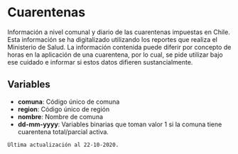 # Cuarentenas
Información a nivel comunal y diario de las cuarentenas impuestas en Chile.
Esta información se ha digitalizado utilizando los reportes que realiza el Ministerio de Salud. La información contenida puede diferir por concepto de horas en la aplicación de una cuarentena, por lo cual, se pide utilizar bajo ese cuidado e informar si estos datos difieren sustancialmente.

## Variables
- **comuna**: Código único de comuna
- **region**: Código único de región
- **nombre**: Nombre de comuna
- **dd-mm-yyyy**: Variables binarias que toman valor 1 si la comuna tiene cuarentena total/parcial activa.


```
Última actualización al 22-10-2020.
```
